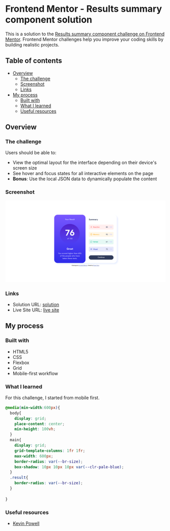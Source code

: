 # Frontend Mentor - Results summary component solution

This is a solution to the [Results summary component challenge on Frontend Mentor](https://www.frontendmentor.io/challenges/results-summary-component-CE_K6s0maV). Frontend Mentor challenges help you improve your coding skills by building realistic projects. 

## Table of contents

- [Overview](#overview)
  - [The challenge](#the-challenge)
  - [Screenshot](#screenshot)
  - [Links](#links)
- [My process](#my-process)
  - [Built with](#built-with)
  - [What I learned](#what-i-learned)
  - [Useful resources](#useful-resources)

## Overview

### The challenge

Users should be able to:

- View the optimal layout for the interface depending on their device's screen size
- See hover and focus states for all interactive elements on the page
- **Bonus**: Use the local JSON data to dynamically populate the content

### Screenshot

![](./screenshot.png)

### Links

- Solution URL: [solution](https://your-solution-url.com)
- Live Site URL: [live site](https://your-live-site-url.com)

## My process

### Built with

- HTML5
- CSS
- Flexbox
- Grid
- Mobile-first workflow

### What I learned

For this challenge, I started from mobile first.

```css
@media(min-width:600px){
  body{
    display: grid;
    place-content: center;
    min-height: 100vh;
  }
  main{
    display: grid;
    grid-template-columns: 1fr 1fr;
    max-width: 600px;
    border-radius: var(--br-size);
    box-shadow: 10px 10px 10px var(--clr-pale-blue);
  }
  .result{
    border-radius: var(--br-size);
  }

}
```

### Useful resources

- [Kevin Powell](https://www.youtube.com/watch?v=KqFAs5d3Yl8&list=WL&index=15)
